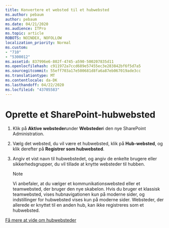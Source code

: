```yaml
---
title: Konvertere et websted til et hubwebsted
ms.author: pebaum
author: pebaum
ms.date: 04/21/2020
ms.audience: ITPro
ms.topic: article
ROBOTS: NOINDEX, NOFOLLOW
localization_priority: Normal
ms.custom:
- "710"
- "5300012"
ms.assetid: 837996e6-802f-4745-a590-500207835d11
ms.openlocfilehash: c911972a7ccd689e57455ec3e283842bf6f5d7a5
ms.sourcegitcommit: 55eff703a17e500681d8fa6a87eb067019ade3cc
ms.translationtype: MT
ms.contentlocale: da-DK
ms.lasthandoff: 04/22/2020
ms.locfileid: "43705583"
---
```

# <a name="create-a-sharepoint-hub-site"></a>Oprette et SharePoint-hubwebsted

1. Klik på **Aktive websteder**under **Websteder**i den nye SharePoint Administration.

2. Vælg det websted, du vil være et hubwebsted, klik på **Hub-websted**, og klik derefter på **Registrer som hubwebsted**.

3. Angiv et vist navn til hubwebstedet, og angiv de enkelte brugere eller sikkerhedsgrupper, du vil tillade at knytte websteder til hubben.

    > [!NOTE]
    >  Vi anbefaler, at du vælger et kommunikationswebsted eller et teamwebsted, der bruger den nye skabelon. Hvis du bruger et klassisk teamwebsted, vises hubnavigationen kun på moderne sider, og indstillinger for hubwebsted vises kun på moderne sider. Websteder, der allerede er knyttet til en anden hub, kan ikke registreres som et hubwebsted.
  
[Få mere at vide om hubwebsteder](https://go.microsoft.com/fwlink/?linkid=869149)
  